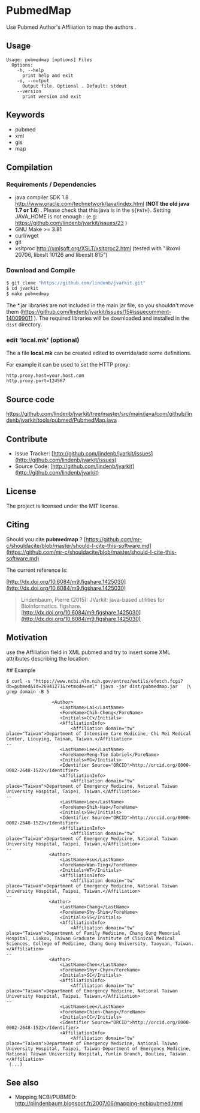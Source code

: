 # PubmedMap

Use Pubmed Author's Affiliation to map the authors .


## Usage

```
Usage: pubmedmap [options] Files
  Options:
    -h, --help
      print help and exit
    -o, --output
      Output file. Optional . Default: stdout
    --version
      print version and exit

```


## Keywords

 * pubmed
 * xml
 * gis
 * map


## Compilation

### Requirements / Dependencies

* java compiler SDK 1.8 http://www.oracle.com/technetwork/java/index.html (**NOT the old java 1.7 or 1.6**) . Please check that this java is in the `${PATH}`. Setting JAVA_HOME is not enough : (e.g: https://github.com/lindenb/jvarkit/issues/23 )
* GNU Make >= 3.81
* curl/wget
* git
* xsltproc http://xmlsoft.org/XSLT/xsltproc2.html (tested with "libxml 20706, libxslt 10126 and libexslt 815")


### Download and Compile

```bash
$ git clone "https://github.com/lindenb/jvarkit.git"
$ cd jvarkit
$ make pubmedmap
```

The *.jar libraries are not included in the main jar file, so you shouldn't move them (https://github.com/lindenb/jvarkit/issues/15#issuecomment-140099011 ).
The required libraries will be downloaded and installed in the `dist` directory.

### edit 'local.mk' (optional)

The a file **local.mk** can be created edited to override/add some definitions.

For example it can be used to set the HTTP proxy:

```
http.proxy.host=your.host.com
http.proxy.port=124567
```
## Source code 

[https://github.com/lindenb/jvarkit/tree/master/src/main/java/com/github/lindenb/jvarkit/tools/pubmed/PubmedMap.java
](https://github.com/lindenb/jvarkit/tree/master/src/main/java/com/github/lindenb/jvarkit/tools/pubmed/PubmedMap.java
)
## Contribute

- Issue Tracker: [http://github.com/lindenb/jvarkit/issues](http://github.com/lindenb/jvarkit/issues)
- Source Code: [http://github.com/lindenb/jvarkit](http://github.com/lindenb/jvarkit)

## License

The project is licensed under the MIT license.

## Citing

Should you cite **pubmedmap** ? [https://github.com/mr-c/shouldacite/blob/master/should-I-cite-this-software.md](https://github.com/mr-c/shouldacite/blob/master/should-I-cite-this-software.md)

The current reference is:

[http://dx.doi.org/10.6084/m9.figshare.1425030](http://dx.doi.org/10.6084/m9.figshare.1425030)

> Lindenbaum, Pierre (2015): JVarkit: java-based utilities for Bioinformatics. figshare.
> [http://dx.doi.org/10.6084/m9.figshare.1425030](http://dx.doi.org/10.6084/m9.figshare.1425030)


## Motivation
use the Affiliation field in XML pubmed and try to insert some XML attributes describing the location.

## Example

```
$ curl -s "https://www.ncbi.nlm.nih.gov/entrez/eutils/efetch.fcgi?db=pubmed&id=26941271&retmode=xml" |java -jar dist/pubmedmap.jar   |\
grep domain -B 5

                 <Author>
                    <LastName>Lai</LastName>
                    <ForeName>Chih-Cheng</ForeName>
                    <Initials>CC</Initials>
                    <AffiliationInfo>
                        <Affiliation domain="tw" place="Taiwan">Department of Intensive Care Medicine, Chi Mei Medical Center, Liouying, Tainan, Taiwan.</Affiliation>
--
                    <LastName>Lee</LastName>
                    <ForeName>Meng-Tse Gabriel</ForeName>
                    <Initials>MG</Initials>
                    <Identifier Source="ORCID">http://orcid.org/0000-0002-2648-1522</Identifier>
                    <AffiliationInfo>
                        <Affiliation domain="tw" place="Taiwan">Department of Emergency Medicine, National Taiwan University Hospital, Taipei, Taiwan.</Affiliation>
--
                    <LastName>Lee</LastName>
                    <ForeName>Shih-Hao</ForeName>
                    <Initials>SH</Initials>
                    <Identifier Source="ORCID">http://orcid.org/0000-0002-2648-1522</Identifier>
                    <AffiliationInfo>
                        <Affiliation domain="tw" place="Taiwan">Department of Emergency Medicine, National Taiwan University Hospital, Taipei, Taiwan.</Affiliation>
--
                <Author>
                    <LastName>Hsu</LastName>
                    <ForeName>Wan-Ting</ForeName>
                    <Initials>WT</Initials>
                    <AffiliationInfo>
                        <Affiliation domain="tw" place="Taiwan">Department of Emergency Medicine, National Taiwan University Hospital, Taipei, Taiwan.</Affiliation>
--
                <Author>
                    <LastName>Chang</LastName>
                    <ForeName>Shy-Shin</ForeName>
                    <Initials>SS</Initials>
                    <AffiliationInfo>
                        <Affiliation domain="tw" place="Taiwan">Department of Family Medicine, Chang Gung Memorial Hospital, Linkou, Taiwan Graduate Institute of Clinical Medical Sciences, College of Medicine, Chang Gung University, Taoyuan, Taiwan.</Affiliation>
--
                <Author>
                    <LastName>Chen</LastName>
                    <ForeName>Shyr-Chyr</ForeName>
                    <Initials>SC</Initials>
                    <AffiliationInfo>
                        <Affiliation domain="tw" place="Taiwan">Department of Emergency Medicine, National Taiwan University Hospital, Taipei, Taiwan.</Affiliation>
--
                    <LastName>Lee</LastName>
                    <ForeName>Chien-Chang</ForeName>
                    <Initials>CC</Initials>
                    <Identifier Source="ORCID">http://orcid.org/0000-0002-2648-1522</Identifier>
                    <AffiliationInfo>
                        <Affiliation domain="tw" place="Taiwan">Department of Emergency Medicine, National Taiwan University Hospital, Taipei, Taiwan Department of Emergency Medicine, National Taiwan University Hospital, Yunlin Branch, Douliou, Taiwan.</Affiliation>
 (...)
```

## See also

 * Mapping NCBI/PUBMED: http://plindenbaum.blogspot.fr/2007/06/mapping-ncbipubmed.html




